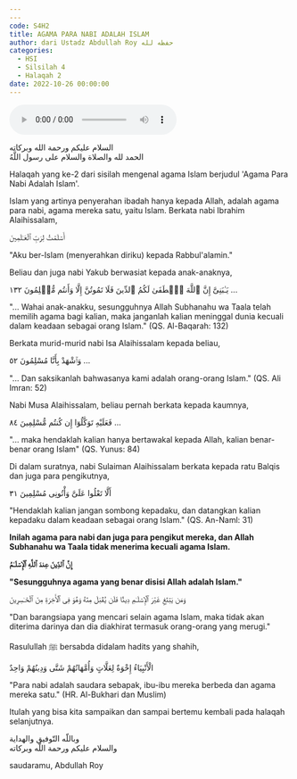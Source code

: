 ```yaml
---
---
code: S4H2
title: AGAMA PARA NABI ADALAH ISLAM
author: dari Ustadz Abdullah Roy حفظه لله
categories:
  - HSI
  - Silsilah 4
  - Halaqah 2
date: 2022-10-26 00:00:00
---
```


<audio controls="" src="https://docs.google.com/uc?export=open&id=1PZ7k2agJ79aTPvhZSDgJsxOx9PLj3j_e"></audio>

<div class="dalil">
  السلام عليكم ورحمة الله وبركاته
  <br>
  الحمد لله والصلاة والسلام على رسول اللَّهُ
</div>

Halaqah yang ke-2 dari sisilah mengenal agama Islam berjudul 'Agama Para Nabi Adalah Islam'.

Islam yang artinya penyerahan ibadah hanya kepada Allah, adalah agama para nabi, agama mereka satu, yaitu Islam. Berkata nabi Ibrahim Alaihissalam,
<div class="dalil">
  أَسۡلَمۡتُ لِرَبِّ ٱلۡعَـٰلَمِينَ
  <p>
    "Aku ber-Islam (menyerahkan diriku) kepada Rabbul'alamin."
</div>

Beliau dan juga nabi Yakub berwasiat kepada anak-anaknya,
<div class="dalil">
  يَـٰبَنِىَّ إِنَّ ٱللَّهَ ٱصۡطَفَىٰ لَكُمُ ٱلدِّينَ فَلَا تَمُوتُنَّ إِلَّا وَأَنتُم مُّسۡلِمُونَ ١٣٢ ...
  <p>
    "... Wahai anak-anakku, sesungguhnya Allah Subhanahu wa Taala telah memilih agama bagi kalian, maka janganlah kalian meninggal dunia kecuali dalam keadaan sebagai orang Islam." (QS. Al-Baqarah: 132)
  </p>
</div>

Berkata murid-murid nabi Isa Alaihissalam kepada beliau,
<div class="dalil">
  وَٱشْهَدْ بِأَنَّا مُسْلِمُونَ ٥٢ ...
  <p>
    "... Dan saksikanlah bahwasanya kami adalah orang-orang Islam." (QS. Ali Imran: 52)
  </p>
</div>

Nabi Musa Alaihissalam, beliau pernah berkata kepada kaumnya,
<div class="dalil">
  فَعَلَيْهِ تَوَكَّلُوٓا إِن كُنتُم مُّسْلِمِينَ ٨٤ ...
  <p>
     "... maka hendaklah kalian hanya bertawakal kepada Allah, kalian benar-benar orang Islam" (QS. Yunus: 84)
  </p>
</div>

Di dalam suratnya, nabi Sulaiman Alaihissalam berkata kepada ratu Balqis dan juga para pengikutnya,
<div class="dalil">
  أَلَّا تَعْلُوا عَلَىَّ وَأْتُونِى مُسْلِمِينَ ٣١
  <p>
     "Hendaklah kalian jangan sombong kepadaku, dan datangkan kalian kepadaku dalam keadaan sebagai orang Islam." (QS. An-Naml: 31)
  </p>
</div>

**Inilah agama para nabi dan juga para pengikut mereka, dan Allah Subhanahu wa Taala tidak menerima kecuali agama Islam.**
<div class="dalil">
  <b>
  إِنَّ ٱلدِّينَ عِندَ ٱللَّهِ ٱلۡإِسۡلَـٰمُ
  <p>
     "Sesungguhnya agama yang benar disisi Allah adalah Islam."
  </p>
  </b>
</div>

<div class="dalil">
  وَمَن يَبۡتَغِ غَيۡرَ ٱلۡإِسۡلَـٰمِ دِينً۬ا فَلَن يُقۡبَلَ مِنۡهُ وَهُوَ فِى ٱلۡأَخِرَةِ مِنَ ٱلۡخَـٰسِرِينَ
  <p>
     "Dan barangsiapa yang mencari selain agama Islam, maka tidak akan diterima darinya dan dia diakhirat termasuk orang-orang yang merugi."
  </p>
</div>

Rasulullah ﷺ bersabda didalam hadits yang shahih,
<div class="dalil">
  الْأَنْبِيَاءُ إِخْوَةٌ لِعَلَّاتٍ وَأُمَّهَاتُهُمْ شَتَّى وَدِينُهُمْ وَاحِدٌ
  <p>
     "Para nabi adalah saudara sebapak, ibu-ibu mereka berbeda dan agama mereka satu." (HR. Al-Bukhari dan Muslim)
  </p>
</div>

Itulah yang bisa kita sampaikan dan sampai bertemu kembali pada halaqah selanjutnya.

<div class="dalil">
  وباللّه التّوفيق والهداية
  <br>
  والسلام عليكم ورحمة اللّه وبركاته
</div>

<p class="signature">
  saudaramu, Abdullah Roy
</p>